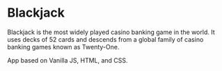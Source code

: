# Blackjack

Blackjack is the most widely played casino banking game in the world. It uses decks of 52 cards and descends from a global family of casino banking games known as Twenty-One. 

App based on Vanilla JS, HTML, and CSS. 


